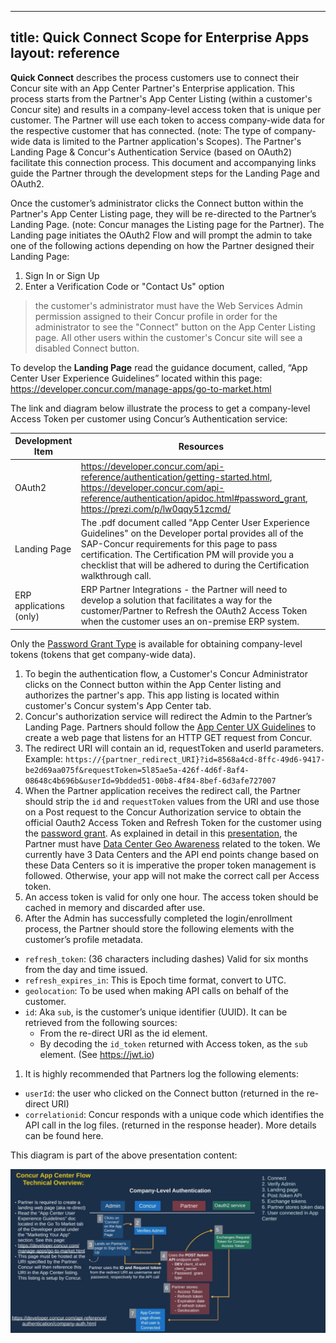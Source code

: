 
---
title: Quick Connect Scope for Enterprise Apps
layout: reference
---

**Quick Connect** describes the process customers use to connect their Concur site with an App Center Partner's Enterprise application. This process starts from the Partner's App Center Listing (within a customer's Concur site) and results in a company-level access token that is unique per customer.  The Partner will use each token to access company-wide data for the respective customer that has connected.  (note: The type of company-wide data is limited to the Partner application's Scopes).  The Partner's Landing Page & Concur's Authentication Service (based on OAuth2) facilitate this connection process.  This document and accompanying links guide the Partner through the development steps for the Landing Page and OAuth2.

Once the customer’s administrator clicks the Connect button within the Partner's App Center Listing page, they will be re-directed to the Partner’s Landing Page. (note: Concur manages the Listing page for the Partner). The Landing page initiates the OAuth2 Flow and will prompt the admin to take one of the following actions depending on how the Partner designed their Landing Page:

1. Sign In or Sign Up
1. Enter a Verification Code or "Contact Us" option

> the customer's administrator must have the Web Services Admin permission assigned to their Concur profile in order for the administrator to see the "Connect" button on the App Center Listing page.  All other users within the customer's Concur site will see a disabled Connect button.

To develop the **Landing Page** read the guidance document, called, “App Center User Experience Guidelines” located within this page: https://developer.concur.com/manage-apps/go-to-market.html

The link and diagram below illustrate the process to get a company-level Access Token per customer using Concur’s Authentication service:

Development Item|Resources
---|---
OAuth2|https://developer.concur.com/api-reference/authentication/getting-started.html, https://developer.concur.com/api-reference/authentication/apidoc.html#password_grant, https://prezi.com/p/lw0qqy51zcmd/
Landing Page| The .pdf document called "App Center User Experience Guidelines" on the Developer portal provides all of the SAP-Concur requirements for this page to pass certification. The Certification PM will provide you a checklist that will be adhered to during the Certification walkthrough call.
ERP applications (only)|ERP Partner Integrations - the Partner will need to develop a solution that facilitates a way for the customer/Partner to Refresh the OAuth2 Access Token when the customer uses an on-premise ERP system.

Only the [Password Grant Type](https://developer.concur.com/api-reference/authentication/apidoc.html#password_grant) is available for obtaining company-level tokens (tokens that get company-wide data).

1. To begin the authentication flow, a Customer's Concur Administrator clicks on the Connect button within the App Center listing and authorizes the partner's app.  This app listing is located within customer's Concur system's App Center tab.
1. Concur's authorization service will redirect the Admin to the Partner’s Landing Page.  Partners should follow the [App Center UX Guidelines](https://developer.concur.com/manage-apps/go-market-docs/app_center_ux_guidelines.pdf) to create a web page that listens for an HTTP GET request from Concur.
1. The redirect URI will contain an id, requestToken and userId parameters.  Example: `https://{partner_redirect_URI}?id=8568a4cd-8ffc-49d6-9417-be2d69aa075f&requestToken=5l85ae5a-426f-4d6f-8af4-08648c4b696b&userId=9bdded51-00b8-4f84-8bef-6d3afe727007`
1. When the Partner application receives the redirect call, the Partner should strip the `id` and `requestToken` values from the URI and use those on a Post request to the Concur Authorization service to obtain the official Oauth2 Access Token and Refresh Token for the customer using the [password grant](https://developer.concur.com/api-reference/authentication/apidoc.html#password_grant). As explained in detail in this [presentation](https://prezi.com/p/lw0qqy51zcmd/), the Partner must have [Data Center Geo Awareness](https://developer.concur.com/api-reference/authentication/apidoc.html#base_uri) related to the token. We currently have 3 Data Centers and the API end points change based on these Data Centers so it is imperative the proper token management is followed.  Otherwise, your app will not make the correct call per Access token.
1. An access token is valid for only one hour.  The access token should be cached in memory and discarded after use.
1. After the Admin has successfully completed the login/enrollment process, the Partner should store the following elements with the customer’s profile metadata.
  * `refresh_token`: (36 characters including dashes) Valid for six months from the day and time issued.
  * `refresh_expires_in`: This is Epoch time format, convert to UTC.
  * `geolocation`: To be used when making API calls on behalf of the customer.
  * `id`: Aka `sub`, is the customer’s unique identifier (UUID).  It can be retrieved from the following sources:
    * From the re-direct URI as the id element.
    * By decoding the `id_token` returned with Access token, as the `sub` element. (See https://jwt.io)
1. It is highly recommended that Partners log the following elements:
  * `userId`: the user who clicked on the Connect button (returned in the re-direct URI)
  * `correlationid`: Concur responds with a unique code which identifies the API call in the log files.  (returned in the response header).  More details can be found here.

This diagram is part of the above presentation content:

![OAuth2.png](./OAuth2.png)
